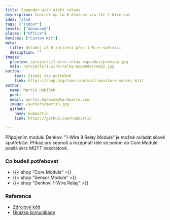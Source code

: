 ```yaml
---
title: Expander with eight relays
description: Control up to 8 devices via the 1-Wire bus
idea: false
tags: ["Indoor"]
levels: ["Advanced"]
places: ["Office"]
devices: ["Custom Kit"]
meta:
  title: Ovládej až 8 zařízení přes 1-Wire sběrnici
  desciption: ""
images:
  preview: /projects/1-wire-relay-expander/preview.jpg
  main: /projects/1-wire-relay-expander/main.jpg
button:
    text: Získej vše potřebné
    link: https://shop.bigclown.com/soil-moisture-sensor-kit/
author:
  name: Martin Hubáček
  post:
  email: martin.hubacek@hardwario.com
  image: /authors/martin.jpg
  github:
    name: hubmartin
    link: https://github.com/hubmartin

---
```


Připojením modulu Denkovi "1-Wire 8 Relay Module" je možné ovládat silové spotřebiče. Příkaz pro sepnutí a rozepnutí relé se potom do Core Module posílá skrz MQTT bezdrátově.

### Co budeš potřebovat

* {{< shop "Core Module" >}}
* {{< shop "Sensor Module" >}}
* {{< shop "Denkovi 1-Wire Relay" >}}


### Reference

* [Zdrojový kód](https://github.com/blavka/bcf-denkovi-1wire-relay)
* [Ukázka komunikace](https://github.com/bigclownlabs/bcf-sdk/tree/master/_examples/onewire-relay)
